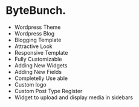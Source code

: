 # ByteBunch. 

- Wordpress Theme
- Wordpress Blog
- Blogging Template
- Attractive Look
- Responsive Template
- Fully Customizable 
- Adding New Widgets 
- Adding New Fields
- Completelly Use able 
- Custom logo
- Custom Post Type Register
- Widget to upload and display media in sidebars